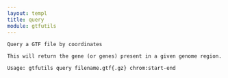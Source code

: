 ```yaml
---
layout: templ
title: query
module: gtfutils
---
```

    
    Query a GTF file by coordinates
    
    This will return the gene (or genes) present in a given genome region.
    
    Usage: gtfutils query filename.gtf{.gz} chrom:start-end
    
